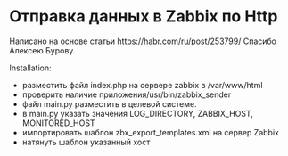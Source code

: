 # Отправка данных в Zabbix по Http
Написано на основе статьи https://habr.com/ru/post/253799/ Спасибо Алексею Бурову.

Installation:
- разместить файл index.php на сервере zabbix в /var/www/html
- проверить наличие приложения/usr/bin/zabbix_sender
- файл main.py разместить в целевой системе.
- в main.py указать значения LOG_DIRECTORY, ZABBIX_HOST, MONITORED_HOST 
- импортировать шаблон zbx_export_templates.xml на сервер Zabbix
- натянуть шаблон указанный хост

